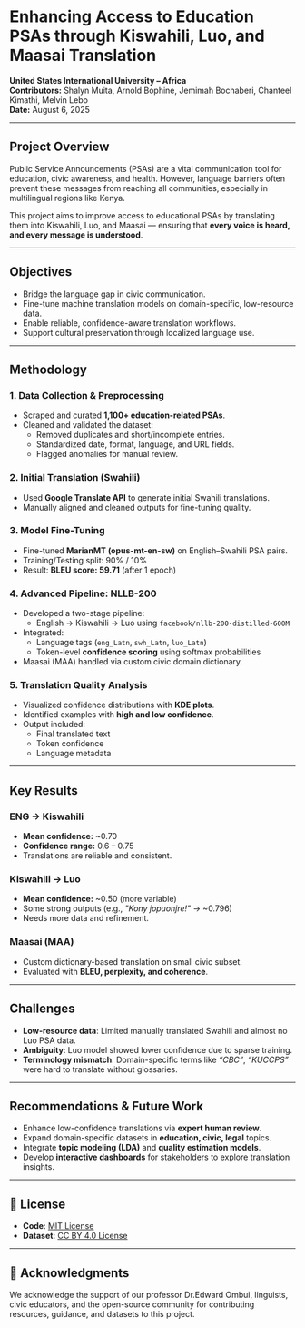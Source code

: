 # Enhancing Access to Education PSAs through Kiswahili, Luo, and Maasai Translation

**United States International University – Africa**  
**Contributors:** Shalyn Muita, Arnold Bophine, Jemimah Bochaberi, Chanteel Kimathi, Melvin Lebo  
**Date:** August 6, 2025

---

##  Project Overview

Public Service Announcements (PSAs) are a vital communication tool for education, civic awareness, and health. However, language barriers often prevent these messages from reaching all communities, especially in multilingual regions like Kenya.

This project aims to improve access to educational PSAs by translating them into Kiswahili, Luo, and Maasai — ensuring that **every voice is heard, and every message is understood**.

---

##  Objectives

- Bridge the language gap in civic communication.
- Fine-tune machine translation models on domain-specific, low-resource data.
- Enable reliable, confidence-aware translation workflows.
- Support cultural preservation through localized language use.

---

##  Methodology

### 1. **Data Collection & Preprocessing**
- Scraped and curated **1,100+ education-related PSAs**.
- Cleaned and validated the dataset:
  - Removed duplicates and short/incomplete entries.
  - Standardized date, format, language, and URL fields.
  - Flagged anomalies for manual review.

### 2. **Initial Translation (Swahili)**
- Used **Google Translate API** to generate initial Swahili translations.
- Manually aligned and cleaned outputs for fine-tuning quality.

### 3. **Model Fine-Tuning**
- Fine-tuned **MarianMT (opus-mt-en-sw)** on English–Swahili PSA pairs.
- Training/Testing split: 90% / 10%
- Result: **BLEU score: 59.71** (after 1 epoch)

### 4. **Advanced Pipeline: NLLB-200**
- Developed a two-stage pipeline:
  - English → Kiswahili → Luo using `facebook/nllb-200-distilled-600M`
- Integrated:
  - Language tags (`eng_Latn`, `swh_Latn`, `luo_Latn`)
  - Token-level **confidence scoring** using softmax probabilities
- Maasai (MAA) handled via custom civic domain dictionary.

### 5. **Translation Quality Analysis**
- Visualized confidence distributions with **KDE plots**.
- Identified examples with **high and low confidence**.
- Output included:
  - Final translated text
  - Token confidence
  - Language metadata

---

##  Key Results

###  **ENG → Kiswahili**
- **Mean confidence:** ~0.70
- **Confidence range:** 0.6 – 0.75
- Translations are reliable and consistent.

###  **Kiswahili → Luo**
- **Mean confidence:** ~0.50 (more variable)
- Some strong outputs (e.g., *"Kony jopuonjre!"* → ~0.796)
- Needs more data and refinement.

###  Maasai (MAA)
- Custom dictionary-based translation on small civic subset.
- Evaluated with **BLEU, perplexity, and coherence**.

---

##  Challenges

- **Low-resource data**: Limited manually translated Swahili and almost no Luo PSA data.
- **Ambiguity**: Luo model showed lower confidence due to sparse training.
- **Terminology mismatch**: Domain-specific terms like *“CBC”*, *“KUCCPS”* were hard to translate without glossaries.

---

##  Recommendations & Future Work

- Enhance low-confidence translations via **expert human review**.
- Expand domain-specific datasets in **education, civic, legal** topics.
- Integrate **topic modeling (LDA)** and **quality estimation models**.
- Develop **interactive dashboards** for stakeholders to explore translation insights.

---

## 📜 License

- **Code**: [MIT License](https://opensource.org/licenses/MIT)
- **Dataset**: [CC BY 4.0 License](https://creativecommons.org/licenses/by/4.0/)

---

## 🙏 Acknowledgments

We acknowledge the support of our professor Dr.Edward Ombui, linguists, civic educators, and the open-source community for contributing resources, guidance, and datasets to this project.

